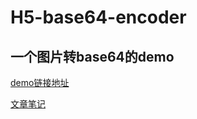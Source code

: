 # H5-base64-encoder

## 一个图片转base64的demo

[demo链接地址](http://imzouyang.com/project/to64/)

[文章笔记](http://www.imzouyang.com/blog/archives/247.html)
